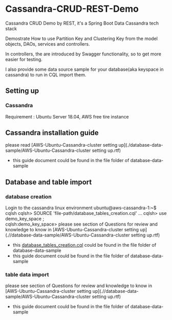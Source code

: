 # Cassandra-CRUD-REST-Demo
Cassandra CRUD Demo by REST, it's a Spring Boot Data Cassandra tech stack

Demostrate How to use Partition Key and Clustering Key from the model objects, DAOs, services and controllers.

In controllers, the are introduced by Swagger functionality, so to get more easier for testing.

I also provide some data source sample for your database(aka keyspace in cassandra) to run in CQL import them.

## Setting up
### Cassandra
Requirement : Ubuntu Server 18.04, AWS free tire instance

## Cassandra installation guide
please read [AWS-Ubuntu-Cassandra-cluster setting up](./database-data-sample/AWS-Ubuntu-Cassandra-cluster setting up.rtf)
* this guide document could be found in the file folder of database-data-sample

## Database and table import
### database creation
Login to the cassandra linux environment
ubuntu@aws-cassandra-1:~$ cqlsh
cqlsh\> SOURCE 'file-path/database_tables_creation.cql'
...
cqlsh\> use demo_key_space ;   
cqlsh:demo_key_space>
please see section of Questions for review and knowledge to know in [AWS-Ubuntu-Cassandra-cluster setting up](.//database-data-sample/AWS-Ubuntu-Cassandra-cluster setting up.rtf)
* this [database_tables_creation.cql](.//database-data-sample/database_tables_creation.cql) could be found in the file folder of database-data-sample
* this guide document could be found in the file folder of database-data-sample

### table data import
please see section of Questions for review and knowledge to know in [AWS-Ubuntu-Cassandra-cluster setting up](.//database-data-sample/AWS-Ubuntu-Cassandra-cluster setting up.rtf)
* this guide document could be found in the file folder of database-data-sample
